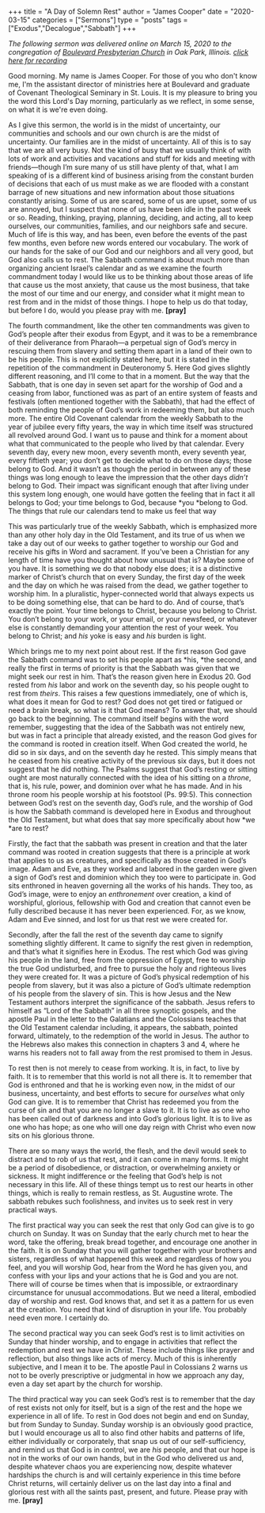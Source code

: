 +++
title = "A Day of Solemn Rest"
author = "James Cooper"
date = "2020-03-15"
categories = ["Sermons"]
type = "posts"
tags = ["Exodus","Decalogue","Sabbath"]
+++

*The following sermon was delivered online on March 15, 2020 to the
congregation of [Boulevard Presbyterian Church](https://www.blvdpres.org/) in Oak Park, Illinois. [click here for recording](https://drive.google.com/open?id=1PDYzyAWQqi9cS_FMA_URHwUBRbC7B9lC)*

Good morning. My name is James Cooper. For those of you who don't know
me, I'm the assistant director of ministries here at Boulevard and
graduate of Covenant Theological Seminary in St. Louis. It is my
pleasure to bring you the word this Lord's Day morning, particularly as
we reflect, in some sense, on what it is we're even doing.

As I give this sermon, the world is in the midst of uncertainty, our
communities and schools and our own church is are the midst of
uncertainty. Our families are in the midst of uncertainty. All of this
is to say that we are all very busy. Not the kind of busy that we
usually think of with lots of work and activities and vacations and
stuff for kids and meeting with friends—though I’m sure many of us still
have plenty of that, what I am speaking of is a different kind of
business arising from the constant burden of decisions that each of us
must make as we are flooded with a constant barrage of new situations
and new information about those situations constantly arising. Some of
us are scared, some of us are upset, some of us are annoyed, but I
suspect that none of us have been idle in the past week or so. Reading,
thinking, praying, planning, deciding, and acting, all to keep
ourselves, our communities, families, and our neighbors safe and secure.
Much of life is this way, and has been, even before the events of the
past few months, even before new words entered our vocabulary. The work
of our hands for the sake of our God and our neighbors and all very
good, but God also calls us to rest. The Sabbath command is about much
more than organizing ancient Israel’s calendar and as we examine the
fourth commandment today I would like us to be thinking about those
areas of life that cause us the most anxiety, that cause us the most
business, that take the most of our time and our energy, and consider
what it might mean to rest from and in the midst of those things. I hope
to help us do that today, but before I do, would you please pray with
me. **\[pray\]**

The fourth commandment, like the other ten commandments was given to
God’s people after their exodus from Egypt, and it was to be a
remembrance of their deliverance from Pharaoh—a perpetual sign of God’s
mercy in rescuing them from slavery and setting them apart in a land of
their own to be his people. This is not explicitly stated here, but it
is stated in the repetition of the commandment in Deuteronomy 5. Here
God gives slightly different reasoning, and I’ll come to that in a
moment. But the way that the Sabbath, that is one day in seven set apart
for the worship of God and a ceasing from labor, functioned was as part
of an entire system of feasts and festivals (often mentioned together
with the Sabbath), that had the effect of both reminding the people of
God’s work in redeeming them, but also much more. The entire Old
Covenant calendar from the weekly Sabbath to the year of jubilee every
fifty years, the way in which time itself was structured all revolved
around God. I want us to pause and think for a moment about what that
communicated to the people who lived by that calendar. Every seventh
day, every new moon, every seventh month, every seventh year, every
fiftieth year; you don’t get to decide what to do on those days; those
belong to God. And it wasn’t as though the period in between any of
these things was long enough to leave the impression that the other days
*didn’t* belong to God. Their impact was significant enough that after
living under this system long enough, one would have gotten the feeling
that in fact it all belongs to God; your time belongs to God, because
*you *belong to God. The things that rule our calendars tend to make us
feel that way

This was particularly true of the weekly Sabbath, which is emphasized
more than any other holy day in the Old Testament, and its true of us
when we take a day out of our weeks to gather together to worship our
God and receive his gifts in Word and sacrament. If you’ve been a
Christian for any length of time have you thought about how unusual that
is? Maybe some of you have. It is something we do that nobody else does;
it is a distinctive marker of Christ’s church that on every Sunday, the
first day of the week and the day on which he was raised from the dead,
we gather together to worship him. In a pluralistic, hyper-connected
world that always expects us to be doing something else, that can be
hard to do. And of course, that’s exactly the point. Your time belongs
to Christ, because you belong to Christ. You don’t belong to your work,
or your email, or your newsfeed, or whatever else is constantly
demanding your attention the rest of your week. You belong to Christ;
and *his* yoke is easy and *his* burden is light.

Which brings me to my next point about rest. If the first reason God
gave the Sabbath command was to set his people apart as *his, *the
second, and really the first in terms of priority is that the Sabbath
was given that we might seek our rest in him. That’s the reason given
here in Exodus 20. God rested from *his* labor and work on the seventh
day, so his people ought to rest from *theirs*. This raises a few
questions immediately, one of which is, what does it mean for God to
rest? God does not get tired or fatigued or need a brain break, so what
is it that God means? To answer that, we should go back to the
beginning. The command itself begins with the word remember, suggesting
that the idea of the Sabbath was not entirely new, but was in fact a
principle that already existed, and the reason God gives for the command
is rooted in creation itself. When God created the world, he did so in
six days, and on the seventh day he rested. This simply means that he
ceased from his creative activity of the previous six days, but it does
not suggest that he did nothing. The Psalms suggest that God’s resting
or sitting ought are most naturally connected with the idea of his
sitting on a *throne*, that is, his rule, power, and dominion over what
he has made. And in his throne room his people worship at his footstool
(Ps. 99:5). This connection between God’s rest on the seventh day, God’s
rule, and the worship of God is how the Sabbath command is developed
here in Exodus and throughout the Old Testament, but what does that say
more specifically about how *we *are to rest?

Firstly, the fact that the sabbath was present in creation and that the
later command was rooted in creation suggests that there is a principle
at work that applies to us as creatures, and specifically as those
created in God’s image. Adam and Eve, as they worked and labored in the
garden were given a sign of God’s rest and dominion which they too were
to participate in. God sits enthroned in heaven governing all the works
of his hands. They too, as God’s image, were to enjoy an *enthronement*
over creation, a kind of worshipful, glorious, fellowship with God and
creation that cannot even be fully described because it has never been
experienced. For, as we know, Adam and Eve sinned, and lost for us that
rest we were created for.

Secondly, after the fall the rest of the seventh day came to signify
something slightly different. It came to signify the rest given in
redemption, and that’s what it signifies here in Exodus. The rest which
God was giving his people in the land, free from the oppression of
Egypt, free to worship the true God undisturbed, and free to pursue the
holy and righteous lives they were created for. It was a picture of
God’s physical redemption of his people from slavery, but it was also a
picture of God’s ultimate redemption of his people from the slavery of
sin. This is how Jesus and the New Testament authors interpret the
significance of the sabbath. Jesus refers to himself as “Lord of the
Sabbath” in all three synoptic gospels, and the apostle Paul in the
letter to the Galatians and the Colossians teaches that the Old
Testament calendar including, it appears, the sabbath, pointed forward,
ultimately, to the redemption of the world in Jesus. The author to the
Hebrews also makes this connection in chapters 3 and 4, where he warns
his readers not to fall away from the rest promised to them in Jesus.

To rest then is not merely to cease from working. It is, in fact, to
live by faith. It is to remember that this world is not all there is. It
to remember that God is enthroned and that he is working even now, in
the midst of our business, uncertainty, and best efforts to secure for
*ourselves* what only God can give. It is to remember that Christ has
redeemed you from the curse of sin and that you are no longer a slave to
it. It is to live as one who has been called out of darkness and into
God’s glorious light. It is to live as one who has hope; as one who will
one day reign with Christ who even now sits on his glorious throne.

There are so many ways the world, the flesh, and the devil would seek to
distract and to rob of us that rest, and it can come in many forms. It
might be a period of disobedience, or distraction, or overwhelming
anxiety or sickness. It might indifference or the feeling that God’s
help is not necessary in this life. All of these things tempt us to rest
our hearts in other things, which is really to remain restless, as St.
Augustine wrote. The sabbath rebukes such foolishness, and invites us to
seek rest in very practical ways.

The first practical way you can seek the rest that only God can give is
to go church on Sunday. It was on Sunday that the early church met to
hear the word, take the offering, break bread together, and encourage
one another in the faith. It is on Sunday that you will gather together
with your brothers and sisters, regardless of what happened this week
and regardless of how you feel, and you will worship God, hear from the
Word he has given you, and confess with your lips and your actions that
he is God and you are not. There will of course be times when that is
impossible, or extraordinary circumstance for unusual accommodations.
But we need a literal, embodied day of worship and rest. God knows that,
and set it as a pattern for us even at the creation. You need that kind
of disruption in your life. You probably need even more. I certainly do.

The second practical way you can seek God’s rest is to limit activities
on Sunday that hinder worship, and to engage in activities that reflect
the redemption and rest we have in Christ. These include things like
prayer and reflection, but also things like acts of mercy. Much of this
is inherently subjective, and I mean it to be. The apostle Paul in
Colossians 2 warns us not to be overly prescriptive or judgmental in how
we approach any day, even a day set apart by the church for worship.

The third practical way you can seek God’s rest is to remember that the
day of rest exists not only for itself, but is a sign of the rest and
the hope we experience in all of life. To rest in God does not begin and
end on Sunday, but from Sunday to Sunday. Sunday worship is an obviously
good practice, but I would encourage us all to also find other habits
and patterns of life, either individually or corporately, that snap us
out of our self-sufficiency, and remind us that God is in control, we
are *his* people, and that our hope is not in the works of our own
hands, but in the God who delivered us and, despite whatever chaos you
are experiencing now, despite whatever hardships the church is and will
certainly experience in this time before Christ returns, will certainly
deliver us on the last day into a final and glorious rest with all the
saints past, present, and future. Please pray with me. **\[pray\]**
